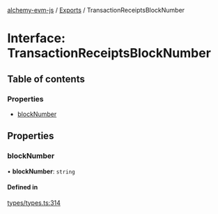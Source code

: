 [alchemy-evm-js](../README.md) / [Exports](../modules.md) / TransactionReceiptsBlockNumber

# Interface: TransactionReceiptsBlockNumber

## Table of contents

### Properties

- [blockNumber](TransactionReceiptsBlockNumber.md#blocknumber)

## Properties

### blockNumber

• **blockNumber**: `string`

#### Defined in

[types/types.ts:314](https://github.com/alchemyplatform/alchemy-evm-js/blob/0259d36/src/types/types.ts#L314)
